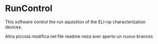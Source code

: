 # RunControl

This software control the run aquisition of the ELI-np characterization devices.

Altra piccola modifica nel file readme neza aver aperto un nuovo brances
